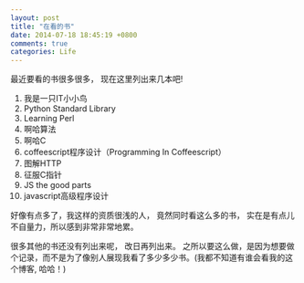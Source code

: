 ```yaml
---
layout: post
title: "在看的书"
date: 2014-07-18 18:45:19 +0800
comments: true
categories: Life
---
```

最近要看的书很多很多， 现在这里列出来几本吧!   

1. 我是一只IT小小鸟   
2. Python Standard Library   
3. Learning Perl  
4. 啊哈算法
5. 啊哈C
6. coffeescript程序设计（Programming In Coffeescript）
7. 图解HTTP 
8. 征服C指针 
9. JS the good parts
10. javascript高级程序设计

好像有点多了，我这样的资质很浅的人， 竟然同时看这么多的书， 实在是有点儿不自量力，所以感到非常非常地累。    

很多其他的书还没有列出来呢， 改日再列出来。 之所以要这么做，是因为想要做个记录，而不是为了像别人展现我看了多少多少书。(我都不知道有谁会看我的这个博客, 哈哈！)

